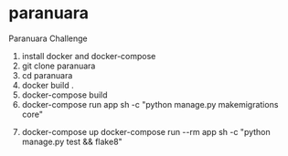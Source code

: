 # paranuara
Paranuara Challenge
1. install docker and docker-compose
2. git clone paranuara
3. cd paranuara
4. docker build .
5. docker-compose build
6. docker-compose run app sh -c "python manage.py makemigrations core"
<!-- docker-compose run app sh -c "python manage.py makemigrations --empty core" -->
7. docker-compose up
docker-compose run --rm app sh -c "python manage.py test && flake8"
<!-- docker-compose run --rm app sh -c "python manage.py startapp user" -->